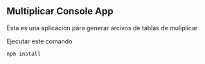 

## Multiplicar Console App

Esta es una aplicacion para generar arcivos de tablas de muliplicar

Ejecutar este comando

````
npm install
````